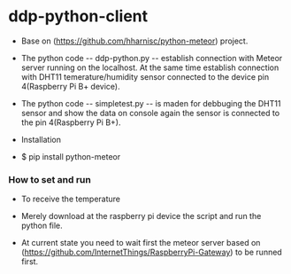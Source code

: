 # ddp-python-client

* Base on (https://github.com/hharnisc/python-meteor) project.

* The python code -- ddp-python.py  -- establish connection with Meteor server running on the localhost. At the same time establish connection with DHT11 temerature/humidity sensor connected to the device pin 4(Raspberry Pi B+ device).

* The python code -- simpletest.py  -- is maden for debbuging the DHT11 sensor and show the data on console again the sensor is connected to the pin 4(Raspberry Pi B+).


* Installation 

* $ pip install python-meteor

### How to set and run  ###

* To receive the temperature 

* Merely download at the raspberry pi device the script and run the python file. 

* At current state you need to wait first the meteor server based on (https://github.com/InternetThings/RaspberryPi-Gateway) to be runned first.

